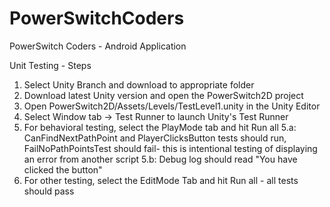 # PowerSwitchCoders
PowerSwitch Coders - Android Application

Unit Testing - Steps
1. Select Unity Branch and download to appropriate folder
2. Download latest Unity version and open the PowerSwitch2D project
3. Open PowerSwitch2D/Assets/Levels/TestLevel1.unity in the Unity Editor
4. Select Window tab -> Test Runner to launch Unity's Test Runner
5. For behavioral testing, select the PlayMode tab and hit Run all
  5.a: CanFindNextPathPoint and PlayerClicksButton tests should run, FailNoPathPointsTest should fail- this is intentional testing of
  displaying an error from another script
  5.b: Debug log should read "You have clicked the button"
6. For other testing, select the EditMode Tab and hit Run all - all tests should pass
